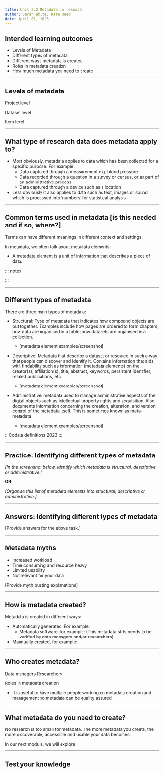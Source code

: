 ```yaml
---
title: Unit 2.2 Metadata in reseach
author: Sarah White, Kate Reed
date: April 01, 2025
---
```


## Intended learning outcomes

- Levels of Metadata
- Different types of metadata
- Different ways metadata is created
- Roles in metadata creation
- How much metadata you need to create

---

## Levels of metadata

Project level

Dataset level

Item level

---

## What type of research data does metadata apply to?

- Most obviously, metadata applies to data which has been collected for a specific purpose. For example:
  - Data captured through a measurement e.g. blood pressure
  - Data recorded through a question in a survey or census, or as part of an administrative process
  - Data captured through a device such as a location
- Less obviously it also applies to data such as text, images or sound which is processed into ‘numbers’ for statistical analysis
  
---

## Common terms used in metadata [is this needed and if so, where?]

Terms can have different meanings in different context and settings. 

In metadata, we often talk about metadata elements:

- A metadata element is a unit of information that describes a piece of data. 

::: notes

:::

---

## Different types of metadata

There are three main types of metadata:

- Structural: Type of metadata that indicates how compound objects are put together. Examples include how pages are ordered to form chapters; how data are organised in a table; how datasets are organised in a collection.
  - [metadata element examples/screenshot]
    
- Descriptive: Metadata that describe a dataset or resource in such a way that people can discover and identify it. Contains information that aids with findability such as information (metadata elements) on the creator(s), affiliation(s), title, abstract, keywords, persistent identifier, related publications, etc.
  - [metadata element examples/screenshot]
    
- Administrative: metadata used to manage administrative aspects of the digital objects such as intellectual property rights and acquisition. Also documents information concerning the creation, alteration, and version control of the metadata itself. This is sometimes known as meta-metadata.
  - [metadata element examples/screenshot]

::
Codata definitions 2023
:::

---

## Practice: Identifying different types of metadata

_[In the screenshot below, identify which metadata is structural, descriptive or administrative.]_

**OR**

_[Organise this list of metadata elements into structural, descriptive or administrative.]_

---

## Answers: Identifying different types of metadata

[Provide answers for the above task.]

---

## Metadata myths

- Increased workload
- Time consuming and resource heavy
- Limited usability
- Not relevant for your data

[Provide myth busting explanations]

---

## How is metadata created?

Metadata is created in different ways:

- Automatically generated. For example:
  - Metadata software. for example: (This metadata stills needs to be verified by data managers and/or researchers)
- Maunually created, for example:

---

## Who creates metadata?

Data managers
Researchers

Roles in metadata creation
- It is useful to have multiple people working on metadata creation and management so metadata can be quality assured

---

## What metadata do you need to create?

No research is too small for metadata. The more metadata you create, the more discoverable, accessible and usable your data becomes. 

In our next module, we will explore

---

## Test your knowledge
